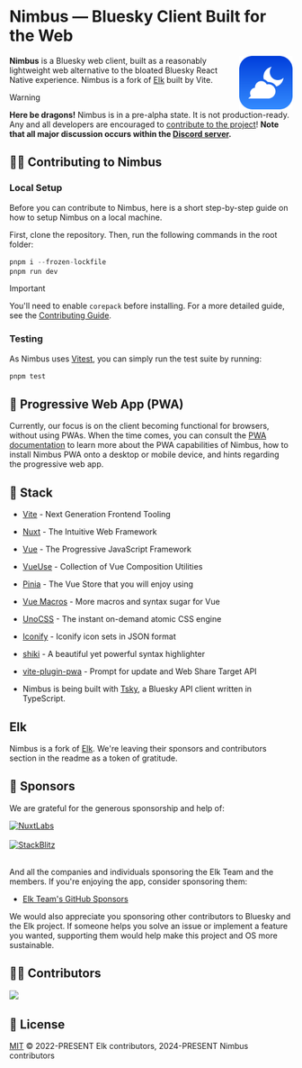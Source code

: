 # **Nimbus** — Bluesky Client Built for the Web
<a href="https://nimbus.town" target="_blank" rel="noopener noreferrer">
  <img align="right" width="95" src="./public/nimbus_logo.svg" alt="A nimbus cloud similar to the one Goku rides, in front a moon, representing the Nimbus logo.">
</a>

**Nimbus** is a Bluesky web client, built as a reasonably lightweight web alternative to the bloated Bluesky React Native experience. Nimbus is a fork of [Elk](https://github.com/elk-zone/elk) built by Vite.

> [!WARNING]  
> **Here be dragons!** Nimbus is in a pre-alpha state. It is not production-ready. Any and all developers are encouraged to [contribute to the project](https://github.com/nimbus-town/nimbus/labels/good-first-issue)! **Note that all major discussion occurs within the [Discord server](https://discord.gg/4Kx9WVw8dP).**

<!-- <p align="center">
  <a href="https://nimbus.town/" target="_blank" rel="noopener noreferrer" >
    <img src="./public/elk-og.png" alt="Nimbus screenshots" width="600" height="auto">
  </a>
</p> -->

## 🧑‍💻 Contributing to Nimbus

### Local Setup
Before you can contribute to Nimbus, here is a short step-by-step guide on how to setup Nimbus on a local machine.

First, clone the repository. Then, run the following commands in the root folder:
```ts
pnpm i --frozen-lockfile
pnpm run dev
```

> [!IMPORTANT]  
> You'll need to enable `corepack` before installing. For a more detailed guide, see the [Contributing Guide](./CONTRIBUTING.md).

### Testing
As Nimbus uses [Vitest](https://vitest.dev), you can simply run the test suite by running:

```ts
pnpm test
```

## 📲 Progressive Web App (PWA)
Currently, our focus is on the client becoming functional for browsers, without using PWAs. When the time comes, you can consult the [PWA documentation](https://docs.nimbus.town/pwa) to learn more about the PWA capabilities of Nimbus, how to install Nimbus PWA onto a desktop or mobile device, and hints regarding the progressive web app.

## 🦄 Stack
- [Vite](https://vitejs.dev/) - Next Generation Frontend Tooling
- [Nuxt](https://nuxt.com/) - The Intuitive Web Framework
- [Vue](https://vuejs.org/) - The Progressive JavaScript Framework
- [VueUse](https://vueuse.org/) - Collection of Vue Composition Utilities
- [Pinia](https://pinia.vuejs.org/) - The Vue Store that you will enjoy using
- [Vue Macros](https://vue-macros.sxzz.moe/) - More macros and syntax sugar for Vue
- [UnoCSS](https://uno.antfu.me/) - The instant on-demand atomic CSS engine
- [Iconify](https://github.com/iconify/icon-sets#iconify-icon-sets-in-json-format) - Iconify icon sets in JSON format
- [shiki](https://shiki.style/) - A beautiful yet powerful syntax highlighter
- [vite-plugin-pwa](https://github.com/vite-pwa/vite-plugin-pwa) - Prompt for update and Web Share Target API

- Nimbus is being built with [Tsky](https://github.com/tsky-dev/tsky/), a Bluesky API client written in TypeScript.

## Elk

Nimbus is a fork of [Elk](https://github.com/elk-zone/elk). We're leaving their sponsors and contributors section in the readme as a token of gratitude.

## 💖 Sponsors

We are grateful for the generous sponsorship and help of:

<a href="https://nuxtlabs.com/" target="_blank" rel="noopener noreferrer" >
  <img src="./images/nuxtlabs.svg" alt="NuxtLabs" height="85">
</a>
<br><br>
<a href="https://stackblitz.com/" target="_blank" rel="noopener noreferrer" >
  <img src="./images/stackblitz.svg" alt="StackBlitz" height="85">
</a>
<br><br>

And all the companies and individuals sponsoring the Elk Team and the members. If you're enjoying the app, consider sponsoring them:

- [Elk Team's GitHub Sponsors](https://github.com/sponsors/elk-zone)

We would also appreciate you sponsoring other contributors to Bluesky and the Elk project. If someone helps you solve an issue or implement a feature you wanted, supporting them would help make this project and OS more sustainable.

## 👨‍💻 Contributors

<a href="https://github.com/nimbus-town/nimbus/graphs/contributors">
  <img src="https://contrib.rocks/image?repo=nimbus-town/nimbus" />
</a>

## 📄 License

[MIT](./LICENSE) &copy; 2022-PRESENT Elk contributors, 2024-PRESENT Nimbus contributors
